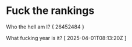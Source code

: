 # Fuck the rankings

Who the hell am I?
{ 26452484 }

What fucking year is it?
[ 2025-04-01T08:13:20Z ]
